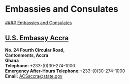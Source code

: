 # Embassies and Consulates

[#### Embassies and Consulates](javascript:void(0); "Embassies and Consulates")

## [U.S. Embassy Accra](https://gh.usembassy.gov/)

**No. 24 Fourth Circular Road,  
Cantonments, Accra  
Ghana  
Telephone:** +233-(0)30-274-1000  
**Emergency After-Hours Telephone:**+233-(0)30-274-1000  
**Email:** [ACSaccra@state.gov](mailto:ACSaccra@state.gov)